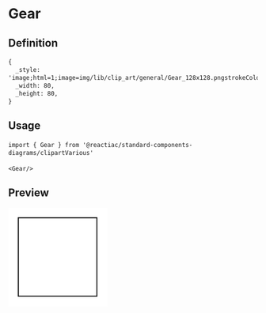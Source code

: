 # Gear

## Definition

```
{
  _style: 'image;html=1;image=img/lib/clip_art/general/Gear_128x128.pngstrokeColor=none;',
  _width: 80,
  _height: 80,
}
```

## Usage

```
import { Gear } from '@reactiac/standard-components-diagrams/clipartVarious'

<Gear/>
```

## Preview

<img src="./gear.png" width="200"/>
